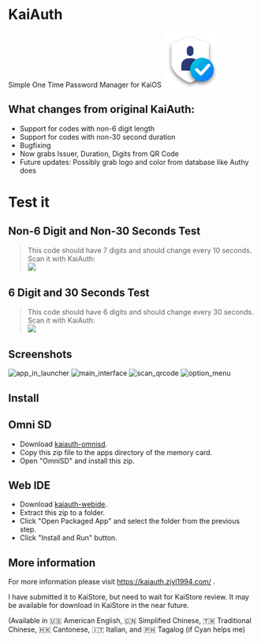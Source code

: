 # KaiAuth
Simple One Time Password Manager for KaiOS
![KaiAuth icon](https://github.com/Delta-Applications/KaiAuth/raw/master/img/icons/app_112.png)

## What changes from original KaiAuth:
- Support for codes with non-6 digit length
- Support for codes with non-30 second duration
- Bugfixing
- Now grabs Issuer, Duration, Digits from QR Code
- Future updates: Possibly grab logo and color from database like Authy does

# Test it
## Non-6 Digit and Non-30 Seconds Test
> This code should have 7 digits and should change every 10 seconds. Scan it with KaiAuth:  
>![](https://www.google.com/chart?chs=200x200&chld=M|0&cht=qr&chl=otpauth://totp/KaiAuthTestIssuer:7DIGIT_10SEC_TEST%3Fsecret%3DDEADBEEFDEADBEEF%26digits%3D7%26period%3D10)
## 6 Digit and 30 Seconds Test
>This code should have 6 digits and should change every 30 seconds. Scan it with KaiAuth:  
>![](https://www.google.com/chart?chs=200x200&chld=M|0&cht=qr&chl=otpauth://totp/KaiAuthTestIssuer:6DIGIT_30SEC_TEST%3Fsecret%3DGEADBEEFJEADBEEF%26digits%3D6%26period%3D30)

## Screenshots

![app_in_launcher](https://kaiauth.zjyl1994.com/img/app_in_launcher.png)
![main_interface](https://kaiauth.zjyl1994.com/img/main_interface.png)
![scan_qrcode](https://kaiauth.zjyl1994.com/img/scan_qrcode.png)
![option_menu](https://kaiauth.zjyl1994.com/img/option_menu.png)

## Install

## Omni SD
- Download [kaiauth-omnisd](https://github.com/zjyl1994/KaiAuth/releases/download/v1.1.1/kaiauth-v1.1.1-omnisd.zip).
- Copy this zip file to the apps directory of the memory card.
- Open "OmniSD" and install this zip.

## Web IDE
- Download [kaiauth-webide](https://github.com/zjyl1994/KaiAuth/releases/download/v1.1.1/kaiauth-v1.1.1-webide.zip).
- Extract this zip to a folder.
- Click "Open Packaged App" and select the folder from the previous step.
- Click "Install and Run" button.

## More information
For more information please visit https://kaiauth.zjyl1994.com/ .

I have submitted it to KaiStore, but need to wait for KaiStore review. It may be available for download in KaiStore in the near future.

(Available in 🇺🇸 American English, 🇨🇳 Simplified Chinese, 🇹🇼 Traditional Chinese, 🇭🇰 Cantonese, 🇮🇹 Italian, and 🇵🇭 Tagalog (if Cyan helps me)
